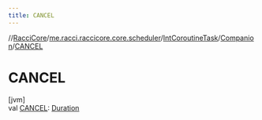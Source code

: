 ```yaml
---
title: CANCEL
---
```

//[RacciCore](../../../../index.html)/[me.racci.raccicore.core.scheduler](../../index.html)/[IntCoroutineTask](../index.html)/[Companion](index.html)/[CANCEL](-c-a-n-c-e-l.html)



# CANCEL



[jvm]\
val [CANCEL](-c-a-n-c-e-l.html): [Duration](https://kotlinlang.org/api/latest/jvm/stdlib/kotlin.time/-duration/index.html)




